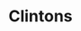 ---
ee_id: '2206'
site: '1'
type: '2'
url: 2012-083-clintons
title: Clintons
year: '2012'
display_year: '2012'
medium: Pencil on paper
dims:
pitch: "​Pretty much what the title says :)"
ps:
live_url:
related:
youtube:
related_code:
imgs: clinton-diptych-2012-083-full-1-database-AR.jpg
subheading:
download:
add_credit:
commission:
layout: things-i-made
---